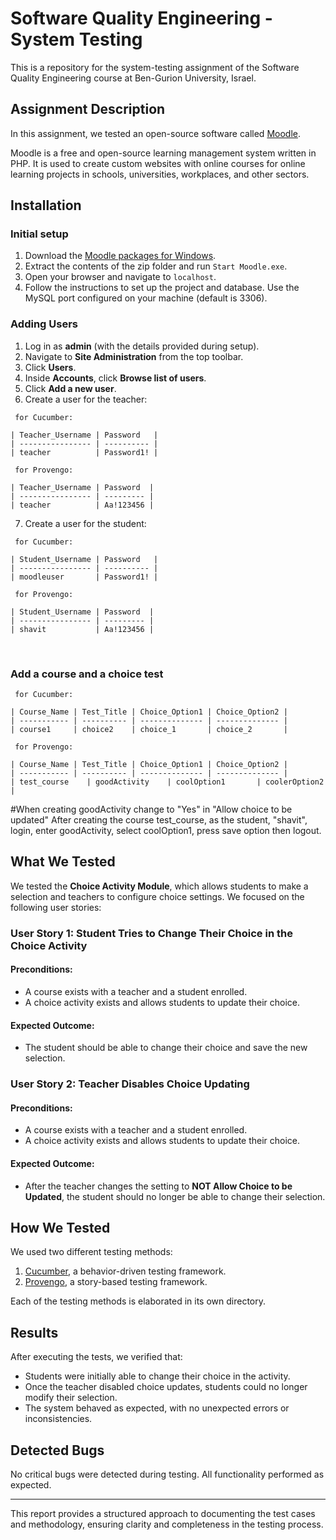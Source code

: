 # Software Quality Engineering - System Testing

This is a repository for the system-testing assignment of the Software Quality Engineering course at Ben-Gurion University, Israel.

## Assignment Description
In this assignment, we tested an open-source software called [Moodle](https://moodle.org).

Moodle is a free and open-source learning management system written in PHP. It is used to create custom websites with online courses for online learning projects in schools, universities, workplaces, and other sectors.

## Installation

### Initial setup
1. Download the [Moodle packages for Windows](https://download.moodle.org/windows/?utm_source=chatgpt.com).
2. Extract the contents of the zip folder and run `Start Moodle.exe`.
3. Open your browser and navigate to `localhost`.
4. Follow the instructions to set up the project and database. Use the MySQL port configured on your machine (default is 3306).

### Adding Users
1. Log in as **admin** (with the details provided during setup).
2. Navigate to **Site Administration** from the top toolbar.
3. Click **Users**.
4. Inside **Accounts**, click **Browse list of users**.
5. Click **Add a new user**.
6. Create a user for the teacher:
   
```
 for Cucumber:

| Teacher_Username | Password   |
| ---------------- | ---------- |
| teacher          | Password1! |

 for Provengo:

| Teacher_Username | Password  |
| ---------------- | --------- |
| teacher          | Aa!123456 |

```
7. Create a user for the student:
```
 for Cucumber:

| Student_Username | Password   |
| ---------------- | ---------- |
| moodleuser       | Password1! |

 for Provengo:

| Student_Username | Password  |
| ---------------- | --------- |
| shavit           | Aa!123456 |

```

<br/>

### Add a course and a choice test

```
 for Cucumber:

| Course_Name | Test_Title | Choice_Option1 | Choice_Option2 |
| ----------- | ---------- | -------------- | -------------- |
| course1     | choice2    | choice_1       | choice_2       |

 for Provengo:

| Course_Name | Test_Title | Choice_Option1 | Choice_Option2 |
| ----------- | ---------- | -------------- | -------------- |
| test_course    | goodActivity    | coolOption1       | coolerOption2       |

```
#When creating goodActivity change to "Yes" in "Allow choice to be updated"
After creating the course test_course, as the student, "shavit", login, enter goodActivity, select coolOption1, press save option then logout.

## What We Tested
We tested the **Choice Activity Module**, which allows students to make a selection and teachers to configure choice settings. We focused on the following user stories:

### **User Story 1: Student Tries to Change Their Choice in the Choice Activity**
#### **Preconditions:**
- A course exists with a teacher and a student enrolled.
- A choice activity exists and allows students to update their choice.

#### **Expected Outcome:**
- The student should be able to change their choice and save the new selection.

### **User Story 2: Teacher Disables Choice Updating**
#### **Preconditions:**
- A course exists with a teacher and a student enrolled.
- A choice activity exists and allows students to update their choice.

#### **Expected Outcome:**
- After the teacher changes the setting to **NOT Allow Choice to be Updated**, the student should no longer be able to change their selection.

## How We Tested
We used two different testing methods:
1. [Cucumber](https://cucumber.io/), a behavior-driven testing framework.
2. [Provengo](https://provengo.tech/), a story-based testing framework.

Each of the testing methods is elaborated in its own directory.

## Results
After executing the tests, we verified that:
- Students were initially able to change their choice in the activity.
- Once the teacher disabled choice updates, students could no longer modify their selection.
- The system behaved as expected, with no unexpected errors or inconsistencies.

## Detected Bugs
No critical bugs were detected during testing. All functionality performed as expected.

---
This report provides a structured approach to documenting the test cases and methodology, ensuring clarity and completeness in the testing process.
